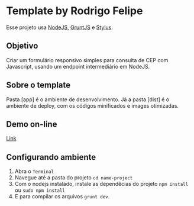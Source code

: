 # Template by Rodrigo Felipe

Esse projeto usa [NodeJS](http://nodejs.org/), [GruntJS](http://gruntjs.com/) e [Stylus](http://learnboost.github.io/stylus/).


Objetivo
----------

Criar um formulário responsivo simples para consulta de CEP com Javascript, usando um endpoint intermediário em NodeJS.


Sobre o template
----------

Pasta [app] é o ambiente de desenvolvimento. Já a pasta [dist] é o ambiente de deploy, com os códigos minificados e images otimizadas.


Demo on-line
----------

[Link](https://rodrigofelipe.com.br/testes/buscar-cep-vue/)


Configurando ambiente
----------

1. Abra o `Terminal`
2. Navegue até a pasta do projeto `cd name-project`
3. Com o nodejs instalado, instale as dependêcias do projeto `npm install` ou `sudo npm install`
4. E para compilar os arquivos `grunt dev`.